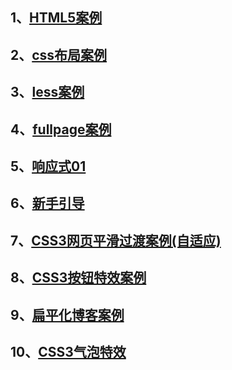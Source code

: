 ## 1、[HTML5案例](https://iharder.github.io/imooc-QD/HTML5静态网页开发/index.html)

## 2、[css布局案例](https://iharder.github.io/imooc-QD/css网页布局/index.html)

## 3、[less案例](https://iharder.github.io/imooc-QD/less实战2/index.html)

## 4、[fullpage案例](https://iharder.github.io/imooc-QD/fullpage实战/index.html)

## 5、[响应式01](https://iharder.github.io/imooc-QD/响应式布局/index.html)

## 6、[新手引导](https://iharder.github.io/imooc-QD/新手引导/index.html)

## 7、[CSS3网页平滑过渡案例(自适应)](https://iharder.github.io/imooc-QD/CSS3网页平滑/index.html)

## 8、[CSS3按钮特效案例](https://iharder.github.io/imooc-QD/按钮特效/index.html)

## 9、[扁平化博客案例](https://iharder.github.io/imooc-QD/扁平化博客/index.html)

## 10、[CSS3气泡特效](https://iharder.github.io/imooc-QD/CSS3气泡特效/index.html)
